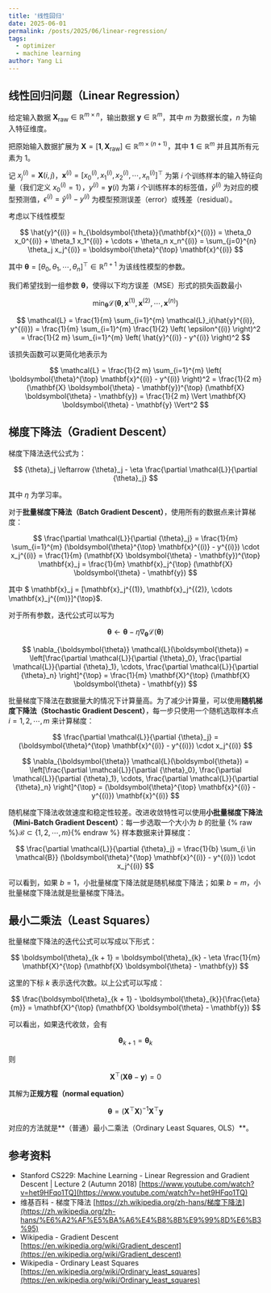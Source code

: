 ```yaml
---
title: '线性回归'
date: 2025-06-01
permalink: /posts/2025/06/linear-regression/
tags:
  - optimizer
  - machine learning
author: Yang Li
---
```



线性回归问题（Linear Regression）
------

给定输入数据 $\mathbf{X}_{\text{raw}} \in \mathbb{R}^{m \times n}$，输出数据 $\mathbf{y} \in \mathbb{R}^m$，其中 $m$ 为数据长度，$n$ 为输入特征维度。 


把原始输入数据扩展为 $\mathbf{X} =  [ \boldsymbol{1}, \mathbf{X}_{\text{raw}} ] \in \mathbb{R}^{m \times (n + 1)}$，其中 $\boldsymbol{1} \in \mathbb{R}^m$ 并且其所有元素为 $1$。 

记 $x_j^{(i)} = \mathbf{X}(i,j)$，$\mathbf{x}^{(i)} = [x_0^{(i)}, x_1^{(i)}, x_2^{(i)}, \cdots, x_n^{(i)}]^{\top}$ 为第 $i$ 个训练样本的输入特征向量（我们定义 $x_0^{(i)} = 1$），$y^{(i)} = \mathbf{y}(i)$ 为第 $i$ 个训练样本的标签值，$\hat{y}^{(i)}$ 为对应的模型预测值，$\epsilon^{(i)} = \hat{y}^{(i)} - y^{(i)}$ 为模型预测误差（error）或残差（residual）。

考虑以下线性模型

$$
\hat{y}^{(i)} = h_{\boldsymbol{\theta}}(\mathbf{x}^{(i)}) = \theta_0 x_0^{(i)} + \theta_1 x_1^{(i)} + \cdots + \theta_n x_n^{(i)} = \sum_{j=0}^{n} \theta_j x_j^{(i)} = \boldsymbol{\theta}^{\top} \mathbf{x}^{(i)} 
$$

其中 $\boldsymbol{\theta} = [\theta_0, \theta_1, \cdots, \theta_n]^{\top} \in \mathbb{R}^{n + 1}$ 为该线性模型的参数。

我们希望找到一组参数 $\boldsymbol{\theta}$，使得以下均方误差（MSE）形式的损失函数最小

$$
\min_{\boldsymbol{\theta}} \mathcal{L}(\boldsymbol{\theta}, \mathbf{x}^{(1)}, \mathbf{x}^{(2)}, \cdots, \mathbf{x}^{(n)} )
$$

$$
 \mathcal{L} = \frac{1}{m} \sum_{i=1}^{m}  \mathcal{L}_i(\hat{y}^{(i)}, y^{(i)}) 
= \frac{1}{m} \sum_{i=1}^{m}  \frac{1}{2} \left( \epsilon^{(i)} \right)^2  
= \frac{1}{2 m} \sum_{i=1}^{m} \left( \hat{y}^{(i)} - y^{(i)} \right)^2
$$

该损失函数可以更简化地表示为

$$
 \mathcal{L} = \frac{1}{2 m} \sum_{i=1}^{m} \left( \boldsymbol{\theta}^{\top} \mathbf{x}^{(i)} - y^{(i)} \right)^2
=  \frac{1}{2 m} (\mathbf{X} \boldsymbol{\theta} - \mathbf{y})^{\top}   (\mathbf{X} \boldsymbol{\theta} - \mathbf{y}) = \frac{1}{2 m} \Vert \mathbf{X} \boldsymbol{\theta} - \mathbf{y} \Vert^2
$$

梯度下降法（Gradient Descent）
------

梯度下降法迭代公式为：

$$
{\theta}_j \leftarrow {\theta}_j - \eta \frac{\partial \mathcal{L}}{\partial {\theta}_j} 
$$

其中 $\eta$ 为学习率。

对于**批量梯度下降法（Batch Gradient Descent）**，使用所有的数据点来计算梯度：

$$
\frac{\partial \mathcal{L}}{\partial {\theta}_j} = \frac{1}{m}  
\sum_{i=1}^{m} (\boldsymbol{\theta}^{\top} \mathbf{x}^{(i)} -  y^{(i)}) \cdot x_j^{(i)}
= \frac{1}{m}  (\mathbf{X} \boldsymbol{\theta} - \mathbf{y})^{\top} \mathbf{x}_j
= \frac{1}{m}  \mathbf{x}_j^{\top} (\mathbf{X} \boldsymbol{\theta} - \mathbf{y})
$$

其中 $ \mathbf{x}_j =  [\mathbf{x}_j^{(1)}, \mathbf{x}_j^{(2)}, \cdots \mathbf{x}_j^{(m)}]^{\top}$.

对于所有参数，迭代公式可以写为

$$
\boldsymbol{\theta} \leftarrow \boldsymbol{\theta} - \eta \nabla_{\boldsymbol{\theta}} \mathcal{L}(\boldsymbol{\theta})
$$

$$
\nabla_{\boldsymbol{\theta}} \mathcal{L}(\boldsymbol{\theta})
= \left[\frac{\partial \mathcal{L}}{\partial {\theta}_0}, \frac{\partial \mathcal{L}}{\partial {\theta}_1}, \cdots, \frac{\partial \mathcal{L}}{\partial {\theta}_n}  \right]^{\top}
= \frac{1}{m}  \mathbf{X}^{\top} (\mathbf{X} \boldsymbol{\theta} - \mathbf{y}) 
$$

批量梯度下降法在数据量大的情况下计算量高。为了减少计算量，可以使用**随机梯度下降法（Stochastic Gradient Descent）**，每一步只使用一个随机选取样本点 $i = 1, 2, \cdots, m$ 来计算梯度：

$$
\frac{\partial \mathcal{L}}{\partial {\theta}_j} 
=  (\boldsymbol{\theta}^{\top} \mathbf{x}^{(i)} -  y^{(i)}) \cdot x_j^{(i)}
$$

$$
\nabla_{\boldsymbol{\theta}} \mathcal{L}(\boldsymbol{\theta})
= \left[\frac{\partial \mathcal{L}}{\partial {\theta}_0}, \frac{\partial \mathcal{L}}{\partial {\theta}_1}, \cdots, \frac{\partial \mathcal{L}}{\partial {\theta}_n}  \right]^{\top}
=  (\boldsymbol{\theta}^{\top} \mathbf{x}^{(i)} -  y^{(i)})  \mathbf{x}^{(i)}
$$

随机梯度下降法收敛速度和稳定性较差。改进收敛特性可以使用**小批量梯度下降法（Mini-Batch Gradient Descent）**：每一步选取一个大小为 $b$ 的批量 {% raw %}$\mathcal{B} \subset \{ 1, 2, \cdots, m \}${% endraw %} 样本数据来计算梯度：

$$
\frac{\partial \mathcal{L}}{\partial {\theta}_j} = \frac{1}{b}  
\sum_{i \in \mathcal{B}} (\boldsymbol{\theta}^{\top} \mathbf{x}^{(i)} -  y^{(i)}) \cdot x_j^{(i)}
$$

可以看到，如果 $b = 1$，小批量梯度下降法就是随机梯度下降法；如果 $b = m$，小批量梯度下降法就是批量梯度下降法。

最小二乘法（Least Squares）
------

批量梯度下降法的迭代公式可以写成以下形式：

$$
\boldsymbol{\theta}_{k + 1} = \boldsymbol{\theta}_{k} - \eta  \frac{1}{m}  \mathbf{X}^{\top} (\mathbf{X} \boldsymbol{\theta} - \mathbf{y}) 
$$

这里的下标 $k$ 表示迭代次数。以上公式可以写成：

$$
\frac{\boldsymbol{\theta}_{k + 1} - \boldsymbol{\theta}_{k}}{\frac{\eta}{m}} = \mathbf{X}^{\top} (\mathbf{X} \boldsymbol{\theta} - \mathbf{y}) 
$$

可以看出，如果迭代收敛，会有 

$$\boldsymbol{\theta}_{k + 1} = \boldsymbol{\theta}_{k}$$

则

$$
\mathbf{X}^{\top} (\mathbf{X} \boldsymbol{\theta} - \mathbf{y}) = 0
$$

其解为**正规方程（normal equation）**

$$
 \boldsymbol{\theta} = (\mathbf{X}^{\top} \mathbf{X})^{-1} \mathbf{X}^{\top}  \mathbf{y}  
$$

对应的方法就是**（普通）最小二乘法（Ordinary Least Squares, OLS）**。

## 参考资料 ##
- Stanford CS229: Machine Learning - Linear Regression and Gradient Descent | Lecture 2 (Autumn 2018)
[https://www.youtube.com/watch?v=het9HFqo1TQ](https://www.youtube.com/watch?v=het9HFqo1TQ)
- 维基百科 - 梯度下降法 [https://zh.wikipedia.org/zh-hans/梯度下降法](https://zh.wikipedia.org/zh-hans/%E6%A2%AF%E5%BA%A6%E4%B8%8B%E9%99%8D%E6%B3%95)
- Wikipedia - Gradient Descent [https://en.wikipedia.org/wiki/Gradient_descent](https://en.wikipedia.org/wiki/Gradient_descent)
- Wikipedia - Ordinary Least Squares [https://en.wikipedia.org/wiki/Ordinary_least_squares](https://en.wikipedia.org/wiki/Ordinary_least_squares)